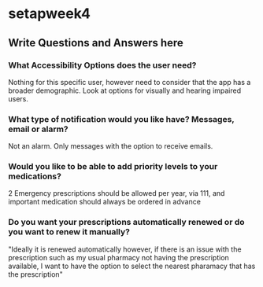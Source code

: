 # setapweek4

## Write Questions and Answers here

### What Accessibility Options does the user need?

Nothing for this specific user, however need to consider that the app has a broader demographic. Look at options for visually and hearing impaired users.

### What type of notification would you like have? Messages, email or alarm?

Not an alarm. Only messages with the option to receive emails.

### Would you like to be able to add priority levels to your medications?

2 Emergency prescriptions should be allowed per year, via 111, and important medication should always be ordered in advance

### Do you want your prescriptions automatically renewed or do you want to renew it manually?

"Ideally it is renewed automatically however, if there is an issue with the prescription such as my usual pharmacy not having the prescription available, I want to have the option to select the nearest pharamacy that has the prescription"
